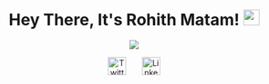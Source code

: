 <h1 align="center">
  Hey There, It's Rohith Matam!
  <img src="https://media.giphy.com/media/hvRJCLFzcasrR4ia7z/giphy.gif" width="28">
</h1>

<!-- Typing SVG by DenverCoder1 - https://github.com/DenverCoder1/readme-typing-svg -->
<p align="center">
  <a href="https://github.com/DenverCoder1/readme-typing-svg"><img src="https://readme-typing-svg.herokuapp.com/?lines=Software+Engineer;Full+Stack+Developer;Machine+Learning+Engineer;Data+Analyst&color=0B5394&center=true&width=400&height=50"></a>
</p>

<!-- Social icons section -->
<p align="center">
  <a href="https://twitter.com/MathamRohith"><img width="32px" alt="Twitter" title="Twitter" src="https://upload.wikimedia.org/wikipedia/commons/9/95/Twitter_new_X_logo.png"/></a>
  &#8287;&#8287;&#8287;&#8287;&#8287;
  <a href="https://www.linkedin.com/in/rohith-matham/"><img width="32px" alt="LinkedIn" title="LinkedIn" src="https://i.imgur.com/Uvu6oiS.png"/></a>
</p>


<!--## 📘 Pinned Repositories
<br>
<p align="center">
  <a href="https://github.com/starkworld/Data-Analysis-and-Machine-Learning-Projects"><img width="282" src="https://denvercoder1-github-readme-stats.vercel.app/api/pin/?username=starkworld&repo=Data-Analysis-and-Machine-Learning-Projects&theme=react&bg_color=1F222E&title_color=F85D7F&icon_color=F8D866&hide_border=true&show_icons=true" alt="Data Analysis and Machine Learning Projects"></a> 
  <a href="https://github.com/starkworld/Campus-Recruitment-System"><img width="282" src="https://denvercoder1-github-readme-stats.vercel.app/api/pin/?username=starkworld&repo=Campus-Recruitment-System&theme=react&bg_color=1F222E&title_color=F85D7F&icon_color=F8D866&hide_border=true&show_icons=true" alt="Campus-Recruitment-System"></a>
  <a href="https://github.com/starkworld/Discovering-Anamolies-and-Errors-in-GEDCOM"><img width="282" src="https://denvercoder1-github-readme-stats.vercel.app/api/pin/?username=starkworld&repo=Discovering-Anamolies-and-Errors-in-GEDCOM&theme=react&bg_color=1F222E&title_color=F85D7F&icon_color=F8D866&hide_border=true&show_icons=true" alt="Gedcom File Parser"></a> 
  <a href="https://github.com/starkworld/Future-Sales-Prediction"><img width="282" src="https://denvercoder1-github-readme-stats.vercel.app/api/pin/?username=starkworld&repo=Future-Sales-Prediction&theme=react&bg_color=1F222E&title_color=F85D7F&icon_color=F8D866&hide_border=true&show_icons=true" alt="Future Sales Prediction"></a>
  <a href="https://github.com/starkworld/Stock-Analyzer"><img width="282" src="https://denvercoder1-github-readme-stats.vercel.app/api/pin/?username=starkworld&repo=Stock-Analyzer&theme=react&bg_color=1F222E&title_color=F85D7F&icon_color=F8D866&hide_border=true&show_icons=true" alt="Stock Analyzer"></a>
  <a href="https://github.com/starkworld/Reddit-Stock-Trends"><img width="282" src="https://denvercoder1-github-readme-stats.vercel.app/api/pin/?username=starkworld&repo=Reddit-Stock-Trends&theme=react&bg_color=1F222E&title_color=F85D7F&icon_color=F8D866&hide_border=true&show_icons=true" alt="Reddit Stock Trends"></a>
</p> -->
<!--
## 📊 Github Stats
<br>
<p align="center">
  <a href="https://github.com/anuraghazra/github-readme-stats">
    <img alt=Rohith's Github Stats" src="https://denvercoder1-github-readme-stats.vercel.app/api?username=Rohithmatham12&show_icons=true&count_private=true&theme=react&hide_border=true&bg_color=1F222E&title_color=0B5394&icon_color=F8D866" />
  </a>
</p>

## 🔥 Git Streak
<br>
<p align="center">
    <img title="🔥 Get streak stats for your profile at git.io/streak-stats" alt="Rohith's streak" src="https://github-readme-streak-stats.herokuapp.com/?user=Rohithmatham12&theme=Blue&hide_border=true"/>
</p>
-->

<!--
**starkworld/starkworld** is a ✨ _special_ ✨ repository because its `README.md` (this file) appears on your GitHub profile.

Here are some ideas to get you started:

- 🔭 I’m currently working on ...
- 🌱 I’m currently learning ...
- 👯 I’m looking to collaborate on ...
- 🤔 I’m looking for help with ...
- 💬 Ask me about ...
- 📫 How to reach me: ...
- 😄 Pronouns: ...
- ⚡ Fun fact: ...
-->


<!--
**Rohithmatham12/Rohithmatham12** is a ✨ _special_ ✨ repository because its `README.md` (this file) appears on your GitHub profile.

Here are some ideas to get you started:

- 🔭 I’m currently working on ...
- 🌱 I’m currently learning ...
- 👯 I’m looking to collaborate on ...
- 🤔 I’m looking for help with ...
- 💬 Ask me about ...
- 📫 How to reach me: ...
- 😄 Pronouns: ...
- ⚡ Fun fact: ...
-->

